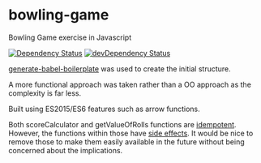 # bowling-game

Bowling Game exercise in Javascript

[![Dependency Status](https://david-dm.org/msurekci/bowling-game.svg)](https://david-dm.org/msurekci/bowling-game)
[![devDependency Status](https://david-dm.org/msurekci/bowling-game/dev-status.svg)](https://david-dm.org/msurekci/bowling-game#info=devDependencies)

[generate-babel-boilerplate](https://github.com/babel/generator-babel-boilerplate) was used to create the initial structure.

A more functional approach was taken rather than a OO approach as the complexity is far less.

Built using ES2015/ES6 features such as arrow functions.

Both scoreCalculator and getValueOfRolls functions are [idempotent](https://github.com/hemanth/functional-programming-jargon#idempotent). However, the functions within those have [side effects](https://github.com/hemanth/functional-programming-jargon#side-effects). It would be nice to remove those to make them easily available in the future without being concerned about the implications.
